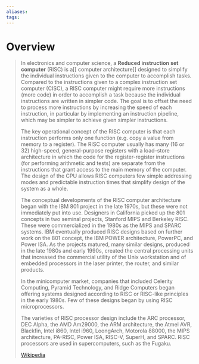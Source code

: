 ```yaml
---
aliases: 
tags:
---
```

# Overview

> In electronics and computer science, a **Reduced instruction set computer** (RISC) is a[[ computer architecture]] designed to simplify the individual instructions given to the computer to accomplish tasks. Compared to the instructions given to a complex instruction set computer (CISC), a RISC computer might require more instructions (more code) in order to accomplish a task because the individual instructions are written in simpler code. The goal is to offset the need to process more instructions by increasing the speed of each instruction, in particular by implementing an instruction pipeline, which may be simpler to achieve given simpler instructions.
>
> The key operational concept of the RISC computer is that each instruction performs only one function (e.g. copy a value from memory to a register). The RISC computer usually has many (16 or 32) high-speed, general-purpose registers with a load–store architecture in which the code for the register-register instructions (for performing arithmetic and tests) are separate from the instructions that grant access to the main memory of the computer. The design of the CPU allows RISC computers few simple addressing modes and predictable instruction times that simplify design of the system as a whole.
>
> The conceptual developments of the RISC computer architecture began with the IBM 801 project in the late 1970s, but these were not immediately put into use. Designers in California picked up the 801 concepts in two seminal projects, Stanford MIPS and Berkeley RISC. These were commercialized in the 1980s as the MIPS and SPARC systems. IBM eventually produced RISC designs based on further work on the 801 concept, the IBM POWER architecture, PowerPC, and Power ISA. As the projects matured, many similar designs, produced in the late 1980s and early 1990s, created the central processing units that increased the commercial utility of the Unix workstation and of embedded processors in the laser printer, the router, and similar products.
>
> In the minicomputer market, companies that included Celerity Computing, Pyramid Technology, and Ridge Computers began offering systems designed according to RISC or RISC-like principles in the early 1980s. Few of these designs began by using RISC microprocessors.
>
> The varieties of RISC processor design include the ARC processor, DEC Alpha, the AMD Am29000, the ARM architecture, the Atmel AVR, Blackfin, Intel i860, Intel i960, LoongArch, Motorola 88000, the MIPS architecture, PA-RISC, Power ISA, RISC-V, SuperH, and SPARC. RISC processors are used in supercomputers, such as the Fugaku.
>
> [Wikipedia](https://en.wikipedia.org/wiki/Reduced%20instruction%20set%20computer)
